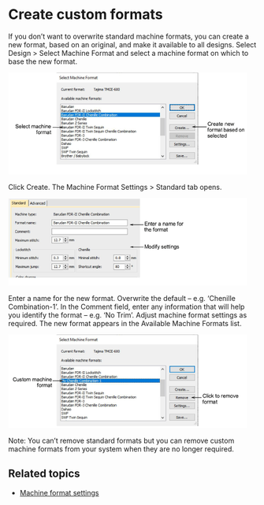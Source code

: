 # Create custom formats

If you don’t want to overwrite standard machine formats, you can create a new format, based on an original, and make it available to all designs. Select Design > Select Machine Format and select a machine format on which to base the new format.

![SelectMachineFormatCombination00017.png](assets/SelectMachineFormatCombination00017.png)

Click Create. The Machine Format Settings > Standard tab opens.

![chenille_output00020.png](assets/chenille_output00020.png)

Enter a name for the new format. Overwrite the default – e.g. ‘Chenille Combination-1’. In the Comment field, enter any information that will help you identify the format – e.g. ‘No Trim’. Adjust machine format settings as required. The new format appears in the Available Machine Formats list.

![SelectMachineFormatCustom.png](assets/SelectMachineFormatCustom.png)

Note: You can’t remove standard formats but you can remove custom machine formats from your system when they are no longer required.

## Related topics

- [Machine format settings](Machine_format_settings)
